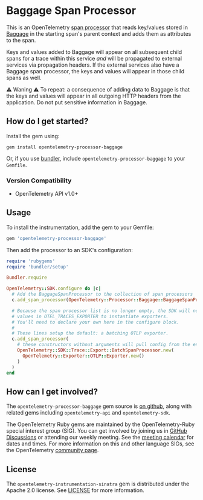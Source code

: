 # Baggage Span Processor

This is an OpenTelemetry [span processor](https://opentelemetry.io/docs/specs/otel/trace/sdk/#span-processor) that reads key/values stored in [Baggage](https://opentelemetry.io/docs/specs/otel/baggage/api/) in the starting span's parent context and adds them as attributes to the span.

Keys and values added to Baggage will appear on all subsequent child spans for a trace within this service *and* will be propagated to external services via propagation headers.
If the external services also have a Baggage span processor, the keys and values will appear in those child spans as well.

⚠️ Waning ⚠️
To repeat: a consequence of adding data to Baggage is that the keys and values will appear in all outgoing HTTP headers from the application.
Do not put sensitive information in Baggage.

## How do I get started?

Install the gem using:

```shell
gem install opentelemetry-processor-baggage
```

Or, if you use [bundler][bundler-home], include `opentelemetry-processor-baggage` to your `Gemfile`.

### Version Compatibility

* OpenTelemetry API v1.0+

## Usage

To install the instrumentation, add the gem to your Gemfile:

```ruby
gem 'opentelemetry-processor-baggage'
```

Then add the processor to an SDK's configuration:

```ruby
require 'rubygems'
require 'bundler/setup'

Bundler.require

OpenTelemetry::SDK.configure do |c|
  # Add the BaggageSpanProcessor to the collection of span processors
  c.add_span_processor(OpenTelemetry::Processor::Baggage::BaggageSpanProcessor.new)

  # Because the span processor list is no longer empty, the SDK will not use the
  # values in OTEL_TRACES_EXPORTER to instantiate exporters.
  # You'll need to declare your own here in the configure block.
  #
  # These lines setup the default: a batching OTLP exporter.
  c.add_span_processor(
    # these constructors without arguments will pull config from the environment
    OpenTelemetry::SDK::Trace::Export::BatchSpanProcessor.new(
      OpenTelemetry::Exporter::OTLP::Exporter.new()
    )
  )
end
```

## How can I get involved?

The `opentelemetry-processor-baggage` gem source is [on github][repo-github], along with related gems including `opentelemetry-api` and `opentelemetry-sdk`.

The OpenTelemetry Ruby gems are maintained by the OpenTelemetry-Ruby special interest group (SIG). You can get involved by joining us in [GitHub Discussions][discussions-url] or attending our weekly meeting. See the [meeting calendar][community-meetings] for dates and times. For more information on this and other language SIGs, see the OpenTelemetry [community page][ruby-sig].

## License

The `opentelemetry-instrumentation-sinatra` gem is distributed under the Apache 2.0 license. See [LICENSE][license-github] for more information.

[bundler-home]: https://bundler.io
[repo-github]: https://github.com/open-telemetry/opentelemetry-ruby-contrib
[license-github]: https://github.com/open-telemetry/opentelemetry-ruby-contrib/blob/main/LICENSE
[ruby-sig]: https://github.com/open-telemetry/community#ruby-sig
[community-meetings]: https://github.com/open-telemetry/community#community-meetings
[discussions-url]: https://github.com/open-telemetry/opentelemetry-ruby/discussions
